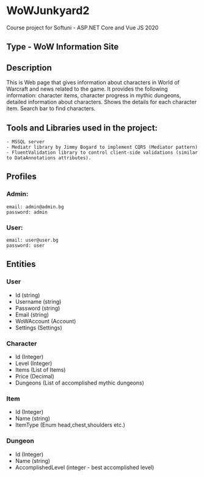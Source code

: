 # WoWJunkyard2
Course project for Softuni - ASP.NET Core and Vue JS 2020

## Type - WoW Information Site

## Description

This is Web page that gives information about characters in World of Warcraft and news related to the game.
It provides the following  information: character items, character progress in mythic dungeons,
detailed information about characters. 
Shows the details for each character item.
Search bar to find characters.

## Tools and Libraries used in the project:
	- MSSQL server
	- Mediatr library by Jimmy Bogard to implement CQRS (Mediator pattern)
	- FluentValidation library to control client-side validations (similar to DataAnnotations attributes).

## Profiles
### Admin:
	email: admin@admin.bg
	password: admin
### User:
	email: user@user.bg
	password: user

## Entities

### User
  - Id (string)
  - Username (string)
  - Password (string)
  - Email (string)
  - WoWAccount (Account)
  - Settings (Settings)

### Character
  - Id (Integer)
  - Level (Integer)
  - Items (List of Items)
  - Price (Decimal)
  - Dungeons (List of accomplished mythic dungeons)
  
### Item
  - Id (Integer)
  - Name (string)
  - ItemType (Enum head,chest,shoulders etc.) 
  
### Dungeon
  - Id (Integer)
  - Name (string)
  - AccomplishedLevel (integer - best accomplished level)


